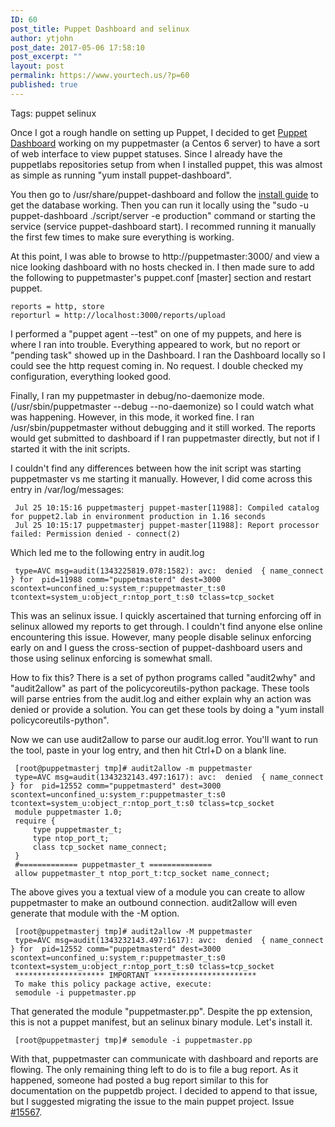 ```yaml
---
ID: 60
post_title: Puppet Dashboard and selinux
author: ytjohn
post_date: 2017-05-06 17:58:10
post_excerpt: ""
layout: post
permalink: https://www.yourtech.us/?p=60
published: true
---
```

Tags: puppet selinux

Once I got a rough handle on setting up Puppet, I decided to get <a href="http://projects.puppetlabs.com/projects/dashboard" title="Puppet Dashboard">Puppet
Dashboard</a> working on my puppetmaster (a Centos 6 server) to have a
sort of web interface to view puppet statuses. Since I already have the
puppetlabs repositories setup from when I installed puppet, this was
almost as simple as running "yum install puppet-dashboard".

You then go to /usr/share/puppet-dashboard and follow the <a href="http://docs.puppetlabs.com/dashboard/manual/1.2/bootstrapping.html" title="Puppet Install Guide">install
guide</a> to get the database working. Then you can run it locally using
the "sudo -u puppet-dashboard ./script/server -e production" command or
starting the service (service puppet-dashboard start). I recommed
running it manually the first few times to make sure everything is
working.

At this point, I was able to browse to http://puppetmaster:3000/ and
view a nice looking dashboard with no hosts checked in. I then made sure
to add the following to puppetmaster's puppet.conf [master] section and
restart puppet.

<pre><code>reports = http, store
reporturl = http://localhost:3000/reports/upload
</code></pre>

I performed a "puppet agent --test" on one of my puppets, and here is
where I ran into trouble. Everything appeared to work, but no report or
"pending task" showed up in the Dashboard. I ran the Dashboard locally
so I could see the http request coming in. No request. I double checked
my configuration, everything looked good.

Finally, I ran my puppetmaster in debug/no-daemonize mode.
(/usr/sbin/puppetmaster --debug --no-daemonize) so I could watch what
was happening. However, in this mode, it worked fine. I ran
/usr/sbin/puppetmaster without debugging and it still worked. The
reports would get submitted to dashboard if I ran puppetmaster directly,
but not if I started it with the init scripts.

I couldn't find any differences between how the init script was starting
puppetmaster vs me starting it manually. However, I did come across this
entry in /var/log/messages:

<pre><code> Jul 25 10:15:16 puppetmasterj puppet-master[11988]: Compiled catalog for puppet2.lab in environment production in 1.16 seconds
 Jul 25 10:15:17 puppetmasterj puppet-master[11988]: Report processor failed: Permission denied - connect(2)
</code></pre>

Which led me to the following entry in audit.log

<pre><code> type=AVC msg=audit(1343225819.078:1582): avc:  denied  { name_connect } for  pid=11988 comm="puppetmasterd" dest=3000 scontext=unconfined_u:system_r:puppetmaster_t:s0 tcontext=system_u:object_r:ntop_port_t:s0 tclass=tcp_socket
</code></pre>

This was an selinux issue. I quickly ascertained that turning enforcing
off in selinux allowed my reports to get through. I couldn't find anyone
else online encountering this issue. However, many people disable
selinux enforcing early on and I guess the cross-section of
puppet-dashboard users and those using selinux enforcing is somewhat
small.

How to fix this? There is a set of python programs called "audit2why"
and "audit2allow" as part of the policycoreutils-python package. These
tools will parse entries from the audit.log and either explain why an
action was denied or provide a solution. You can get these tools by
doing a "yum install policycoreutils-python".

Now we can use audit2allow to parse our audit.log error. You'll want to
run the tool, paste in your log entry, and then hit Ctrl+D on a blank
line.

<pre><code> [root@puppetmasterj tmp]# audit2allow -m puppetmaster
 type=AVC msg=audit(1343232143.497:1617): avc:  denied  { name_connect } for  pid=12552 comm="puppetmasterd" dest=3000 scontext=unconfined_u:system_r:puppetmaster_t:s0 tcontext=system_u:object_r:ntop_port_t:s0 tclass=tcp_socket
 module puppetmaster 1.0;
 require {
     type puppetmaster_t;
     type ntop_port_t;
     class tcp_socket name_connect;
 }
 #============= puppetmaster_t ==============
 allow puppetmaster_t ntop_port_t:tcp_socket name_connect;
</code></pre>

The above gives you a textual view of a module you can create to allow
puppetmaster to make an outbound connection. audit2allow will even
generate that module with the -M option.

<pre><code> [root@puppetmasterj tmp]# audit2allow -M puppetmaster
 type=AVC msg=audit(1343232143.497:1617): avc:  denied  { name_connect } for  pid=12552 comm="puppetmasterd" dest=3000 scontext=unconfined_u:system_r:puppetmaster_t:s0 tcontext=system_u:object_r:ntop_port_t:s0 tclass=tcp_socket
 ******************** IMPORTANT ***********************
 To make this policy package active, execute:
 semodule -i puppetmaster.pp
</code></pre>

That generated the module "puppetmaster.pp". Despite the pp extension,
this is not a puppet manifest, but an selinux binary module. Let's
install it.

<pre><code> [root@puppetmasterj tmp]# semodule -i puppetmaster.pp
</code></pre>

With that, puppetmaster can communicate with dashboard and reports are
flowing. The only remaining thing left to do is to file a bug report. As
it happened, someone had posted a bug report similar to this for
documentation on the puppetdb project. I decided to append to that
issue, but I suggested migrating the issue to the main puppet project.
Issue <a href="http://projects.puppetlabs.com/issues/15567" title="Issue 15567 selinux">#15567</a>.